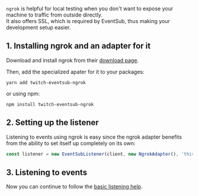 `ngrok` is helpful for local testing when you don't want to expose your machine to traffic from outside directly.  
It also offers SSL, which is required by EventSub, thus making your development setup easier.

## 1. Installing ngrok and an adapter for it

Download and install ngrok from their [download page](https://ngrok.com/download).

Then, add the specialized apater for it to your packages:

    yarn add twitch-eventsub-ngrok

or using npm:

    npm install twitch-eventsub-ngrok

## 2. Setting up the listener

Listening to events using ngrok is easy since the ngrok adapter benefits from the ability to set itself up completely on its own:

```typescript
const listener = new EventSubListener(client, new NgrokAdapter(), 'thisShouldBeARandomlyGeneratedFixedString');
```

## 3. Listening to events

Now you can continue to follow the [basic listening help](/twitch-eventsub/docs/basic-usage/listening-to-events).
